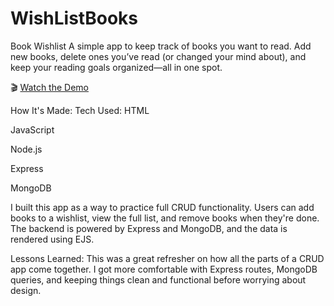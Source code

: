 # WishListBooks

Book Wishlist
A simple app to keep track of books you want to read. Add new books, delete ones you’ve read (or changed your mind about), and keep your reading goals organized—all in one spot.


🎬 [Watch the Demo](https://github.com/user-attachments/assets/a21cf4d1-f1c7-4684-ba67-375b3a1713ae
)



How It's Made:
Tech Used:
HTML

JavaScript

Node.js

Express

MongoDB

I built this app as a way to practice full CRUD functionality. Users can add books to a wishlist, view the full list, and remove books when they're done. The backend is powered by Express and MongoDB, and the data is rendered using EJS.


Lessons Learned:
This was a great refresher on how all the parts of a CRUD app come together. I got more comfortable with Express routes, MongoDB queries, and keeping things clean and functional before worrying about design.

